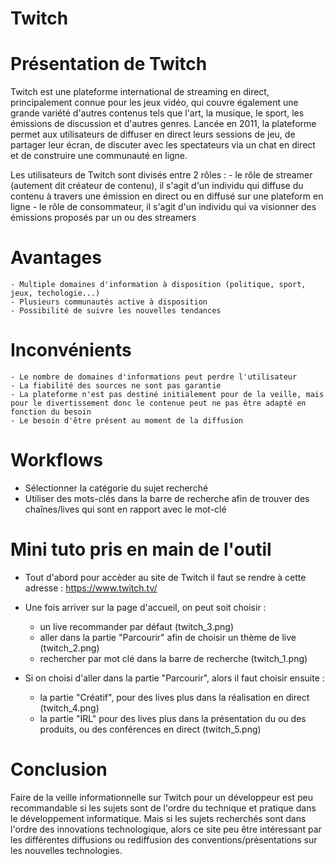 # Twitch

# Présentation de Twitch

Twitch est une plateforme international de streaming en direct, principalement connue pour les jeux vidéo, qui couvre également une grande variété d'autres contenus tels que l'art, la musique, le sport, les émissions de discussion et d'autres genres. 
Lancée en 2011, la plateforme permet aux utilisateurs de diffuser en direct leurs sessions de jeu, de partager leur écran, de discuter avec les spectateurs via un chat en direct et de construire une communauté en ligne.

Les utilisateurs de Twitch sont divisés entre 2 rôles :
    - le rôle de streamer (autement dit créateur de contenu), il s'agit d'un individu qui diffuse du contenu à travers une émission en direct ou en diffusé sur une plateform en ligne
    - le rôle de consommateur, il s'agit d'un individu qui va visionner des émissions proposés par un ou des streamers

# Avantages

    - Multiple domaines d'information à disposition (politique, sport, jeux, techologie...)
    - Plusieurs communautés active à disposition
    - Possibilité de suivre les nouvelles tendances

# Inconvénients

    - Le nombre de domaines d'informations peut perdre l'utilisateur
    - La fiabilité des sources ne sont pas garantie 
    - La plateforme n'est pas destiné initialement pour de la veille, mais pour le divertissement donc le contenue peut ne pas être adapté en fonction du besoin
    - Le besoin d'être présent au moment de la diffusion

# Workflows

- Sélectionner la catégorie du sujet recherché
- Utiliser des mots-clés dans la barre de recherche afin de trouver des chaînes/lives qui sont en rapport avec le mot-clé

# Mini tuto pris en main de l'outil

- Tout d'abord pour accèder au site de Twitch il faut se rendre à cette adresse : https://www.twitch.tv/
- Une fois arriver sur la page d'accueil, on peut soit choisir : 
    - un live recommander par défaut (twitch_3.png)
    - aller dans la partie "Parcourir" afin de choisir un thème de live (twitch_2.png)
    - rechercher par mot clé dans la barre de recherche (twitch_1.png)

- Si on choisi d'aller dans la partie "Parcourir", alors il faut choisir ensuite :
    - la partie "Créatif", pour des lives plus dans la réalisation en direct (twitch_4.png)
    - la partie "IRL" pour des lives plus dans la présentation du ou des produits, ou des conférences en direct (twitch_5.png)

# Conclusion

Faire de la veille informationnelle sur Twitch pour un développeur est peu recommandable si les sujets sont de l'ordre du technique et pratique dans le développement informatique.
Mais si les sujets recherchés sont dans l'ordre des innovations technologique, alors ce site peu être intéressant par les différentes diffusions ou rediffusion des conventions/présentations sur les nouvelles technologies.